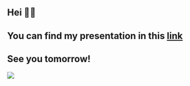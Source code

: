 
## Hei 🖖🏼

##  You can find my presentation in this [link](https://busenurk.github.io/duckyEco/static/slides/xaringan.html#1)

## See you tomorrow! 


![](https://media.giphy.com/media/3o7qE4p0MDWCMWs52M/giphy.gif)

